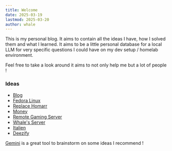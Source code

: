 ```yaml
---
title: Welcome
date: 2025-03-19
lastmod: 2025-03-20
author: whale
---
```

This is my personal blog. It aims to contain all the ideas I have, how I solved them and what I learned. It aims to be a little personal database for a local LLM for very specific questions I could have on my dev setup / homelab environment.

Feel free to take a look around it aims to not only help me but a lot of people !
### Ideas

- [Blog](Blog.md)
- [Fedora Linux](Fedora.md)
- [Replace Homarr](Dashboard.md)
- [Money](Money.md)
- [Remote Gaming Server](Remote-Gaming-Server.md)
- [Whale's Server](whales-server.md)
- [Italien](Italian.md)
- [Deezify](Deezify.md)

[Gemini](https://gemini.google.com/) is a great tool to brainstorm on some ideas I recommend !
